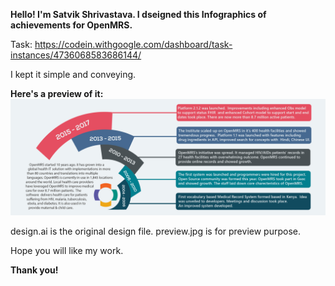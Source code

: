 <b>Hello! I'm Satvik Shrivastava. I dseigned this Infographics of achievements for OpenMRS.</b>

Task: https://codein.withgoogle.com/dashboard/task-instances/4736068583686144/

I kept it simple and conveying. 

<b>Here's a preview of it:</b>
<img src ="https://github.com/satvikshri/OpenMRS-submissions/blob/master/infographicAchievemts/preview.jpg">

design.ai is the original design file.
preview.jpg is for preview purpose.

Hope you will like my work. 

<b>Thank you! </b>
